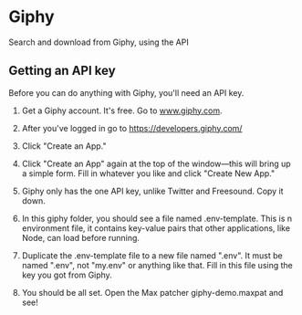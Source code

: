 # Giphy
Search and download from Giphy, using the API

## Getting an API key
Before you can do anything with Giphy, you'll need an API key.

1. Get a Giphy account. It's free. Go to www.giphy.com.

2. After you've logged in go to https://developers.giphy.com/

3. Click "Create an App."

4. Click "Create an App" again at the top of the window—this will bring up a
simple form. Fill in whatever you like and click "Create New App."

5. Giphy only has the one API key, unlike Twitter and Freesound. Copy it down.

6. In this giphy folder, you should see a file named .env-template. This is
n environment file, it contains key-value pairs that other applications, like
Node, can load before running.

7. Duplicate the .env-template file to a new file named ".env". It must be named
".env", not "my.env" or anything like that. Fill in this file using the key
you got from Giphy.

8. You should be all set. Open the Max patcher giphy-demo.maxpat and see!
